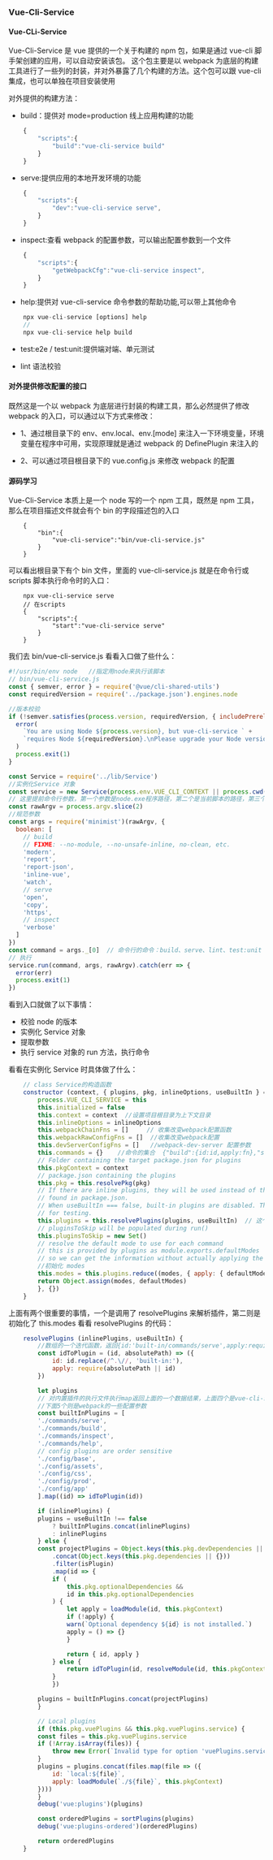 ### Vue-Cli-Service <!-- {docsify-ignore} -->

#### Vue-CLi-Service

Vue-Cli-Service 是 vue 提供的一个关于构建的 npm 包，如果是通过 vue-cli 脚手架创建的应用，可以自动安装该包。
这个包主要是以 webpack 为底层的构建工具进行了一些列的封装，并对外暴露了几个构建的方法。这个包可以跟 vue-cli 集成，也可以单独在项目安装使用

对外提供的构建方法：

- build：提供对 mode=production 线上应用构建的功能

```Javascript
    {
        "scripts":{
            "build":"vue-cli-service build"
        }
    }
```

- serve:提供应用的本地开发环境的功能

```Javascript
    {
        "scripts":{
            "dev":"vue-cli-service serve",
        }
    }
```

- inspect:查看 webpack 的配置参数，可以输出配置参数到一个文件

```Javascript
    {
        "scripts":{
            "getWebpackCfg":"vue-cli-service inspect",
        }
    }
```

- help:提供对 vue-cli-service 命令参数的帮助功能,可以带上其他命令

```Javascript
    npx vue-cli-service [options] help
    //
    npx vue-cli-service help build
```

- test:e2e / test:unit:提供端对端、单元测试

- lint 语法校验

#### 对外提供修改配置的接口

既然这是一个以 webpack 为底层进行封装的构建工具，那么必然提供了修改 webpack 的入口，可以通过以下方式来修改：

- 1、通过根目录下的 env、env.local、env.[mode] 来注入一下环境变量，环境变量在程序中可用，实现原理就是通过 webpack 的 DefinePlugin 来注入的

- 2、可以通过项目根目录下的 vue.config.js 来修改 webpack 的配置

#### 源码学习

Vue-Cli-Service 本质上是一个 node 写的一个 npm 工具，既然是 npm 工具，那么在项目描述文件就会有个 bin 的字段描述包的入口

```
    {
        "bin":{
            "vue-cli-service":"bin/vue-cli-service.js"
        }
    }
```

可以看出根目录下有个 bin 文件，里面的 vue-cli-service.js 就是在命令行或 scripts 脚本执行命令时的入口：

```
    npx vue-cli-service serve
    // 在scripts
    {
        "scripts":{
            "start":"vue-cli-service serve"
        }
    }
```

我们去 bin/vue-cli-service.js 看看入口做了些什么：

```Javascript
#!/usr/bin/env node   //指定用node来执行该脚本
// bin/vue-cli-service.js
const { semver, error } = require('@vue/cli-shared-utils')
const requiredVersion = require('../package.json').engines.node

//版本校验
if (!semver.satisfies(process.version, requiredVersion, { includePrerelease: true })) {
  error(
    `You are using Node ${process.version}, but vue-cli-service ` +
    `requires Node ${requiredVersion}.\nPlease upgrade your Node version.`
  )
  process.exit(1)
}

const Service = require('../lib/Service')
//实例化Service 对象
const service = new Service(process.env.VUE_CLI_CONTEXT || process.cwd())
// 这里提前命令行参数，第一个参数是node.exe程序路径，第二个是当前脚本的路径，第三个是脚本参数
const rawArgv = process.argv.slice(2)
//规范参数
const args = require('minimist')(rawArgv, {
  boolean: [
    // build
    // FIXME: --no-module, --no-unsafe-inline, no-clean, etc.
    'modern',
    'report',
    'report-json',
    'inline-vue',
    'watch',
    // serve
    'open',
    'copy',
    'https',
    // inspect
    'verbose'
  ]
})
const command = args._[0]  // 命令行的命令：build、serve、lint、test:unit 、test:e2e 、inspect
// 执行
service.run(command, args, rawArgv).catch(err => {
  error(err)
  process.exit(1)
})
```

看到入口就做了以下事情：

- 校验 node 的版本
- 实例化 Service 对象
- 提取参数
- 执行 service 对象的 run 方法，执行命令

看看在实例化 Service 时具体做了什么：

```Javascript lib/Service.js
    // class Service的构造函数
    constructor (context, { plugins, pkg, inlineOptions, useBuiltIn } = {}) {
        process.VUE_CLI_SERVICE = this
        this.initialized = false
        this.context = context  //设置项目根目录为上下文目录
        this.inlineOptions = inlineOptions
        this.webpackChainFns = []     // 收集改变webpack配置函数
        this.webpackRawConfigFns = []  //收集改变webpack配置
        this.devServerConfigFns = []   //webpack-dev-server 配置参数
        this.commands = {}    //命令的集合  {"build":{id:id,apply:fn},"serve":{id:id,apply:fn}}
        // Folder containing the target package.json for plugins
        this.pkgContext = context
        // package.json containing the plugins
        this.pkg = this.resolvePkg(pkg)
        // If there are inline plugins, they will be used instead of those
        // found in package.json.
        // When useBuiltIn === false, built-in plugins are disabled. This is mostly
        // for testing.
        this.plugins = this.resolvePlugins(plugins, useBuiltIn)  // 这个参数很重要，加载command所在的文件和webpack配置的文件
        // pluginsToSkip will be populated during run()
        this.pluginsToSkip = new Set()
        // resolve the default mode to use for each command
        // this is provided by plugins as module.exports.defaultModes
        // so we can get the information without actually applying the plugin.
        //初始化 modes
        this.modes = this.plugins.reduce((modes, { apply: { defaultModes } }) => {
        return Object.assign(modes, defaultModes)
        }, {})
    }
```

上面有两个很重要的事情，一个是调用了 resolvePlugins 来解析插件，第二则是初始化了 this.modes
看看 resolvePlugins 的代码：

```Javascript
    resolvePlugins (inlinePlugins, useBuiltIn) {
        //数组的一个迭代函数，返回{id:'built-in/commands/serve',apply:require('./commands/serve')}
        const idToPlugin = (id, absolutePath) => ({
            id: id.replace(/^.\//, 'built-in:'),
            apply: require(absolutePath || id)
        })

        let plugins
        // 对内置插件的执行文件执行map返回上面的一个数据结果，上面四个是vue-cli-service对外暴露的接口
        //下面5个则是webpack的一些配置参数
        const builtInPlugins = [
        './commands/serve',
        './commands/build',
        './commands/inspect',
        './commands/help',
        // config plugins are order sensitive
        './config/base',
        './config/assets',
        './config/css',
        './config/prod',
        './config/app'
        ].map((id) => idToPlugin(id))

        if (inlinePlugins) {
        plugins = useBuiltIn !== false
            ? builtInPlugins.concat(inlinePlugins)
            : inlinePlugins
        } else {
        const projectPlugins = Object.keys(this.pkg.devDependencies || {})
            .concat(Object.keys(this.pkg.dependencies || {}))
            .filter(isPlugin)
            .map(id => {
            if (
                this.pkg.optionalDependencies &&
                id in this.pkg.optionalDependencies
            ) {
                let apply = loadModule(id, this.pkgContext)
                if (!apply) {
                warn(`Optional dependency ${id} is not installed.`)
                apply = () => {}
                }

                return { id, apply }
            } else {
                return idToPlugin(id, resolveModule(id, this.pkgContext))
            }
            })

        plugins = builtInPlugins.concat(projectPlugins)
        }

        // Local plugins
        if (this.pkg.vuePlugins && this.pkg.vuePlugins.service) {
        const files = this.pkg.vuePlugins.service
        if (!Array.isArray(files)) {
            throw new Error(`Invalid type for option 'vuePlugins.service', expected 'array' but got ${typeof files}.`)
        }
        plugins = plugins.concat(files.map(file => ({
            id: `local:${file}`,
            apply: loadModule(`./${file}`, this.pkgContext)
        })))
        }
        debug('vue:plugins')(plugins)

        const orderedPlugins = sortPlugins(plugins)
        debug('vue:plugins-ordered')(orderedPlugins)

        return orderedPlugins
    }
```
